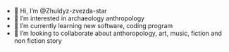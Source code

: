 - 👋 Hi, I’m @Zhuldyz-zvezda-star
- 👀 I’m interested in archaeology anthropology
- 🌱 I’m currently learning new software, coding program
- 💞️ I’m looking to collaborate about anthoropology, art, music, fiction and non fiction story
<!---
Zhuldyz-zvezda-star/Zhuldyz-zvezda-star is a ✨ special ✨ repository because its `README.md` (this file) appears on your GitHub profile.
You can click the Preview link to take a look at your changes.
--->
